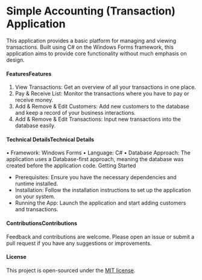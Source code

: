 # Simple Accounting (Transaction) Application

This application provides a basic platform for managing and viewing transactions. Built using C# on the Windows Forms framework, this application aims to provide core functionality without much emphasis on design.
#### FeaturesFeatures
1. 	View Transactions: Get an overview of all your transactions in one place.
2. 	Pay & Receive List: Monitor the transactions where you have to pay or receive money.
3. 	Add & Remove & Edit Customers: Add new customers to the database and keep a record of your business interactions.
4. 	Add & Remove & Edit Transactions: Input new transactions into the database easily.
#### Technical DetailsTechnical Details
•	Framework: Windows Forms
•	Language: C#
•	Database Approach: The application uses a Database-first approach, meaning the database was created before the application code.
Getting Started
- 	Prerequisites: Ensure you have the necessary dependencies and runtime installed.
- 	Installation: Follow the installation instructions to set up the application on your system.
- 	Running the App: Launch the application and start adding customers and transactions.
#### ContributionsContributions
Feedback and contributions are welcome. Please open an issue or submit a pull request if you have any suggestions or improvements.
#### License
This project is open-sourced under the [MIT license](https://opensource.org/license/mit/ "MIT license").
